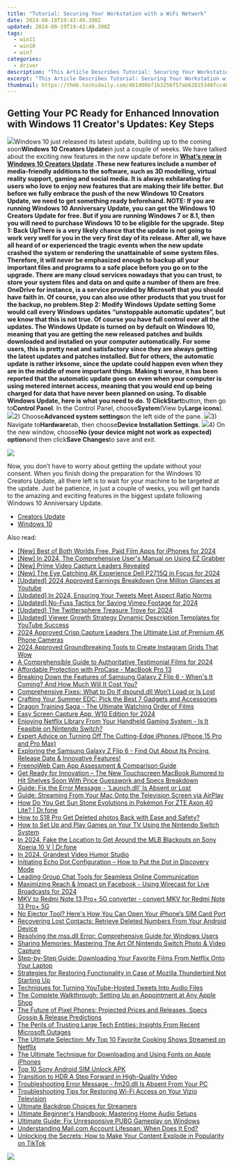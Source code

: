 ```yaml
---
title: "Tutorial: Securing Your Workstation with a WiFi Network"
date: 2024-08-18T19:43:49.390Z
updated: 2024-08-19T19:43:49.390Z
tags:
  - win11
  - win10
  - win7
categories:
  - driver
description: "This Article Describes Tutorial: Securing Your Workstation with a WiFi Network"
excerpt: "This Article Describes Tutorial: Securing Your Workstation with a WiFi Network"
thumbnail: https://thmb.techidaily.com/481d06bf1b3256f57ab62815340fcc460dfe18ec5f4531d4ca28b88dc8e90d86.jpg
---
```


## Getting Your PC Ready for Enhanced Innovation with Windows 11 Creator's Updates: Key Steps

![](https://images.drivereasy.com/wp-content/uploads/2017/03/img_58d3451c8954f.jpg)Windows 10 just released its latest update, building up to the coming soon**Windows 10 Creators Update**in just a couple of weeks. We have talked about the exciting new features in the new update before in **[What’s new in Windows 10 Creators Update](https://tools.techidaily.com/drivereasy/download/) .**These new features include a number of media-friendly additions to the software, such as 3D modelling, virtual reality support, gaming and social media. It is always exhilarating for users who love to enjoy new features that are making their life better. But before we fully embrace the push of the new Windows 10 Creators Update, we need to get something ready beforehand. **NOTE**: If you are running Windows 10 Anniversary Update, you can get the Windows 10 Creators Update for free. But if you are running Windows 7 or 8.1, then you will need to purchase Windows 10 to be eligible for the upgrade. **Step 1: Back Up**There is a very likely chance that the update is not going to work very well for you in the very first day of its release. After all, we have all heard of or experienced the tragic events when the new update crashed the system or rendering the unattainable of some system files. Therefore, it will never be emphasized enough to backup all your important files and programs to a safe place before you go on to the upgrade. There are many cloud services nowadays that you can trust, to store your system files and data on and quite a number of them are free. OneDrive for instance, is a service provided by Microsoft that you should have faith in. Of course, you can also use other products that you trust for the backup, no problem.**Step 2: Modify Windows Update setting** Some would call every Windows updates “unstoppable automatic updates”, but we know that this is not true. Of course you have full control over all the updates. The Windows Update is turned on by default on Windows 10, meaning that you are getting the new released patches and builds downloaded and installed on your computer automatically. For some users, this is pretty neat and satisfactory since they are always getting the latest updates and patches installed. But for others, the automatic update is rather irksome, since the update could happen even when they are in the middle of more important things. Making ti worse, it has been reported that the automatic update goes on even when your computer is using metered internet access, meaning that you would end up being charged for data that have never been planned on using. To disable Windows Update, here is what you need to do. 1) Click**Start**button, then go to**Control Panel**. In the Control Panel, choose**System**(View by**Large icons**). ![](https://images.drivereasy.com/wp-content/uploads/2017/03/img_58d37b6223434.jpg)2) Choose**Advanced system settings**on the left side of the pane. ![](https://images.drivereasy.com/wp-content/uploads/2017/03/img_58d37ccdb3563.jpg)3) Navigate to**Hardware**tab, then choose**Device Installation Settings**. ![](https://images.drivereasy.com/wp-content/uploads/2017/03/img_58d37dffc0d4c.jpg)4) On the new window, choose**No (your device might not work as expected) option**and then click**Save Changes**to save and exit.

![](https://images.drivereasy.com/wp-content/uploads/2017/03/img_58d37e7c2bf99.jpg)

Now, you don’t have to worry about getting the update without your consent. When you finish doing the preparation for the Windows 10 Creators Update, all there left is to wait for your machine to be targeted at the update. Just be patience, in just a couple of weeks, you will get hands to the amazing and exciting features in the biggest update following Windows 10 Anniversary Update.

* [Creators Update](https://tools.techidaily.com/drivereasy/download/)
* [Windows 10](https://tools.techidaily.com/drivereasy/download/)

<ins class="adsbygoogle"
     style="display:block"
     data-ad-format="autorelaxed"
     data-ad-client="ca-pub-7571918770474297"
     data-ad-slot="1223367746"></ins>



<ins class="adsbygoogle"
     style="display:block"
     data-ad-client="ca-pub-7571918770474297"
     data-ad-slot="8358498916"
     data-ad-format="auto"
     data-full-width-responsive="true"></ins>

<span class="atpl-alsoreadstyle">Also read:</span>
<div><ul>
<li><a href="https://article-knowledge.techidaily.com/new-best-of-both-worlds-free-paid-film-apps-for-iphones-for-2024/"><u>[New] Best of Both Worlds  Free, Paid Film Apps for iPhones for 2024</u></a></li>
<li><a href="https://on-screen-recording.techidaily.com/new-in-2024-the-comprehensive-users-manual-on-using-ez-grabber/"><u>[New] In 2024, The Comprehensive User's Manual on Using EZ Grabber</u></a></li>
<li><a href="https://extra-support.techidaily.com/new-prime-video-capture-leaders-revealed/"><u>[New] Prime Video Capture Leaders Revealed</u></a></li>
<li><a href="https://fox-http.techidaily.com/new-the-eye-catching-4k-experience-dell-p2715q-in-focus-for-2024/"><u>[New] The Eye Catching 4K Experience  Dell P2715Q in Focus for 2024</u></a></li>
<li><a href="https://facebook-video-footage.techidaily.com/updated-2024-approved-earnings-breakdown-one-million-glances-at-youtube/"><u>[Updated] 2024 Approved  Earnings Breakdown  One Million Glances at Youtube</u></a></li>
<li><a href="https://twitter-videos.techidaily.com/updated-in-2024-ensuring-your-tweets-meet-aspect-ratio-norms/"><u>[Updated] In 2024, Ensuring Your Tweets Meet Aspect Ratio Norms</u></a></li>
<li><a href="https://on-screen-recording.techidaily.com/updated-no-fuss-tactics-for-saving-vimeo-footage-for-2024/"><u>[Updated] No-Fuss Tactics for Saving Vimeo Footage for 2024</u></a></li>
<li><a href="https://twitter-videos.techidaily.com/updated-the-twittersphere-treasure-trove-for-2024/"><u>[Updated] The Twittersphere Treasure Trove for 2024</u></a></li>
<li><a href="https://youtube-tips.techidaily.com/ed-viewer-growth-strategy-dynamic-description-templates-for-youtube-success/"><u>[Updated] Viewer Growth Strategy  Dynamic Description Templates for YouTube Success</u></a></li>
<li><a href="https://fox-hovers.techidaily.com/2024-approved-crisp-capture-leaders-the-ultimate-list-of-premium-4k-phone-cameras/"><u>2024 Approved  Crisp Capture Leaders  The Ultimate List of Premium 4K Phone Cameras</u></a></li>
<li><a href="https://instagram-video-recordings.techidaily.com/2024-approved-groundbreaking-tools-to-create-instagram-grids-that-wow/"><u>2024 Approved  Groundbreaking Tools to Create Instagram Grids That Wow</u></a></li>
<li><a href="https://article-knowledge.techidaily.com/a-comprehensible-guide-to-authoritative-testimonial-films-for-2024/"><u>A Comprehensible Guide to Authoritative Testimonial Films for 2024</u></a></li>
<li><a href="https://buynow-info.techidaily.com/affordable-protection-with-procase-macbook-pro-13/"><u>Affordable Protection with ProCase - MacBook Pro 13</u></a></li>
<li><a href="https://technical-tips.techidaily.com/breaking-down-the-features-of-samsung-galaxy-z-flip-6-whens-it-coming-and-how-much-will-it-cost-you/"><u>Breaking Down the Features of Samsung Galaxy Z Flip 6 - When's It Coming? And How Much Will It Cost You?</u></a></li>
<li><a href="https://technical-tips.techidaily.com/comprehensive-fixes-what-to-do-if-dsounddll-wont-load-or-is-lost/"><u>Comprehensive Fixes: What to Do If dsound.dll Won’t Load or Is Lost</u></a></li>
<li><a href="https://technical-tips.techidaily.com/crafting-your-summer-edc-pick-the-best-7-gadgets-and-accessories/"><u>Crafting Your Summer EDC: Pick the Best 7 Gadgets and Accessories</u></a></li>
<li><a href="https://technical-tips.techidaily.com/dragon-training-saga-the-ultimate-watching-order-of-films/"><u>Dragon Training Saga - The Ultimate Watching Order of Films</u></a></li>
<li><a href="https://on-screen-recording.techidaily.com/easy-screen-capture-app-w10-edition-for-2024/"><u>Easy Screen Capture App, W10 Edition for 2024</u></a></li>
<li><a href="https://technical-tips.techidaily.com/enjoying-netflix-library-from-your-handheld-gaming-system-is-it-feasible-on-nintendo-switch/"><u>Enjoying Netflix Library From Your Handheld Gaming System - Is It Feasible on Nintendo Switch?</u></a></li>
<li><a href="https://technical-tips.techidaily.com/expert-advice-on-turning-off-the-cutting-edge-iphones-iphone-15-pro-and-pro-max/"><u>Expert Advice on Turning Off The Cutting-Edge iPhones (iPhone 15 Pro and Pro Max)</u></a></li>
<li><a href="https://technical-tips.techidaily.com/exploring-the-samsung-galaxy-z-flip-6-find-out-about-its-pricing-release-date-and-innovative-features/"><u>Exploring the Samsung Galaxy Z Flip 6 - Find Out About Its Pricing, Release Date & Innovative Features!</u></a></li>
<li><a href="https://video-capture.techidaily.com/freenoweb-cam-app-assessment-and-comparison-guide/"><u>FreenoWeb Cam App Assessment & Comparison Guide</u></a></li>
<li><a href="https://technical-tips.techidaily.com/get-ready-for-innovation-the-new-touchscreen-macbook-rumored-to-hit-shelves-soon-with-price-guesswork-and-specs-breakdown/"><u>Get Ready for Innovation – The New Touchscreen MacBook Rumored to Hit Shelves Soon With Price Guesswork and Specs Breakdown</u></a></li>
<li><a href="https://technical-tips.techidaily.com/guide-fix-the-error-message-launchdll-is-absent-or-lost/"><u>Guide: Fix the Error Message - 'Launch.dll' Is Absent or Lost</u></a></li>
<li><a href="https://technical-tips.techidaily.com/guide-streaming-from-your-mac-onto-the-television-screen-via-airplay/"><u>Guide: Streaming From Your Mac Onto the Television Screen via AirPlay</u></a></li>
<li><a href="https://android-pokemon-go.techidaily.com/how-do-you-get-sun-stone-evolutions-in-pokemon-for-zte-axon-40-lite-drfone-by-drfone-virtual-android/"><u>How Do You Get Sun Stone Evolutions in Pokémon For ZTE Axon 40 Lite? | Dr.fone</u></a></li>
<li><a href="https://blog-min.techidaily.com/how-to-s18-pro-get-deleted-photos-back-with-ease-and-safety-by-fonelab-android-recover-photos/"><u>How to S18 Pro Get Deleted photos Back with Ease and Safety?</u></a></li>
<li><a href="https://technical-tips.techidaily.com/how-to-set-up-and-play-games-on-your-tv-using-the-nintendo-switch-system/"><u>How to Set Up and Play Games on Your TV Using the Nintendo Switch System</u></a></li>
<li><a href="https://review-topics.techidaily.com/in-2024-fake-the-location-to-get-around-the-mlb-blackouts-on-sony-xperia-10-v-drfone-by-drfone-virtual-android/"><u>In 2024, Fake the Location to Get Around the MLB Blackouts on Sony Xperia 10 V | Dr.fone</u></a></li>
<li><a href="https://some-techniques.techidaily.com/in-2024-grandest-video-humor-studio/"><u>In 2024, Grandest Video Humor Studio</u></a></li>
<li><a href="https://technical-tips.techidaily.com/initiating-echo-dot-configuration-how-to-put-the-dot-in-discovery-mode/"><u>Initiating Echo Dot Configuration – How to Put the Dot in Discovery Mode</u></a></li>
<li><a href="https://technical-tips.techidaily.com/1722865520210-leading-group-chat-tools-for-seamless-online-communication/"><u>Leading Group Chat Tools for Seamless Online Communication</u></a></li>
<li><a href="https://facebook-video-files.techidaily.com/maximizing-reach-and-impact-on-facebook-using-wirecast-for-live-broadcasts-for-2024/"><u>Maximizing Reach & Impact on Facebook - Using Wirecast for Live Broadcasts for 2024</u></a></li>
<li><a href="https://review-topics.techidaily.com/mkv-to-redmi-note-13-proplus-5g-converter-convert-mkv-for-redmi-note-13-proplus-5g-by-aiseesoft-video-converter-play-mkv-on-android/"><u>MKV to Redmi Note 13 Pro+ 5G converter - convert MKV for Redmi Note 13 Pro+ 5G</u></a></li>
<li><a href="https://technical-tips.techidaily.com/no-ejector-tool-heres-how-you-can-open-your-iphones-sim-card-port/"><u>No Ejector Tool? Here's How You Can Open Your iPhone’s SIM Card Port</u></a></li>
<li><a href="https://technical-tips.techidaily.com/recovering-lost-contacts-retrieve-deleted-numbers-from-your-android-device/"><u>Recovering Lost Contacts: Retrieve Deleted Numbers From Your Android Device</u></a></li>
<li><a href="https://technical-tips.techidaily.com/resolving-the-mssdll-error-comprehensive-guide-for-windows-users/"><u>Resolving the mss.dll Error: Comprehensive Guide for Windows Users</u></a></li>
<li><a href="https://technical-tips.techidaily.com/sharing-memories-mastering-the-art-of-nintendo-switch-photo-and-video-capture/"><u>Sharing Memories: Mastering The Art Of Nintendo Switch Photo & Video Capture</u></a></li>
<li><a href="https://technical-tips.techidaily.com/step-by-step-guide-downloading-your-favorite-films-from-netflix-onto-your-laptop/"><u>Step-by-Step Guide: Downloading Your Favorite Films From Netflix Onto Your Laptop</u></a></li>
<li><a href="https://technical-tips.techidaily.com/strategies-for-restoring-functionality-in-case-of-mozilla-thunderbird-not-starting-up/"><u>Strategies for Restoring Functionality in Case of Mozilla Thunderbird Not Starting Up</u></a></li>
<li><a href="https://extra-resources.techidaily.com/techniques-for-turning-youtube-hosted-tweets-into-audio-files/"><u>Techniques for Turning YouTube-Hosted Tweets Into Audio Files</u></a></li>
<li><a href="https://technical-tips.techidaily.com/the-complete-walkthrough-setting-up-an-appointment-at-any-apple-shop/"><u>The Complete Walkthrough: Setting Up an Appointment at Any Apple Shop</u></a></li>
<li><a href="https://technical-tips.techidaily.com/the-future-of-pixel-phones-projected-prices-and-releases-specs-gossip-and-release-predictions/"><u>The Future of Pixel Phones: Projected Prices and Releases, Specs Gossip & Release Predictions</u></a></li>
<li><a href="https://technical-tips.techidaily.com/the-perils-of-trusting-large-tech-entities-insights-from-recent-microsoft-outages/"><u>The Perils of Trusting Large Tech Entities: Insights From Recent Microsoft Outages</u></a></li>
<li><a href="https://technical-tips.techidaily.com/the-ultimate-selection-my-top-10-favorite-cooking-shows-streamed-on-netflix/"><u>The Ultimate Selection: My Top 10 Favorite Cooking Shows Streamed on Netflix</u></a></li>
<li><a href="https://technical-tips.techidaily.com/the-ultimate-technique-for-downloading-and-using-fonts-on-apple-iphones/"><u>The Ultimate Technique for Downloading and Using Fonts on Apple iPhones</u></a></li>
<li><a href="https://sim-unlock.techidaily.com/top-10-sony-android-sim-unlock-apk-by-drfone-android/"><u>Top 10 Sony Android SIM Unlock APK</u></a></li>
<li><a href="https://extra-lessons.techidaily.com/transition-to-hdr-a-step-forward-in-high-quality-video/"><u>Transition to HDR  A Step Forward in High-Quality Video</u></a></li>
<li><a href="https://technical-tips.techidaily.com/troubleshooting-error-message-fm20dll-is-absent-from-your-pc/"><u>Troubleshooting Error Message - fm20.dll Is Absent From Your PC</u></a></li>
<li><a href="https://technical-tips.techidaily.com/troubleshooting-tips-for-restoring-wi-fi-access-on-your-vizio-television/"><u>Troubleshooting Tips for Restoring Wi-Fi Access on Your Vizio Television</u></a></li>
<li><a href="https://extra-tips.techidaily.com/ultimate-backdrop-choices-for-streamers/"><u>Ultimate Backdrop Choices for Streamers</u></a></li>
<li><a href="https://technical-tips.techidaily.com/ultimate-beginners-handbook-mastering-home-audio-setups/"><u>Ultimate Beginner's Handbook: Mastering Home Audio Setups</u></a></li>
<li><a href="https://tiktok-videos.techidaily.com/ultimate-guide-fix-unresponsive-pubg-gameplay-on-windows/"><u>Ultimate Guide: Fix Unresponsive PUBG Gameplay on Windows</u></a></li>
<li><a href="https://technical-tips.techidaily.com/understanding-mailcom-account-lifespan-when-does-it-end/"><u>Understanding Mail.com Account Lifespan: When Does It End?</u></a></li>
<li><a href="https://technical-tips.techidaily.com/unlocking-the-secrets-how-to-make-your-content-explode-in-popularity-on-tiktok/"><u>Unlocking the Secrets: How to Make Your Content Explode in Popularity on TikTok</u></a></li>
</ul></div>

<!-- affiliate ads begin -->
<a href="https://store.iobit.com/order/checkout.php?PRODS=1468905&QTY=1&AFFILIATE=108875&CART=1"><img src="https://secure.avangate.com/images/merchant/184260348236f9554fe9375772ff966e/ascscan_728x90.png" border="0"></a>
<!-- affiliate ads end -->